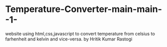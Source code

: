 # Temperature-Converter-main-main--1-
website using html,css,javascript to convert temperature from celsius to farhenheit and kelvin and vice-versa.
by Hritik Kumar Rastogi
